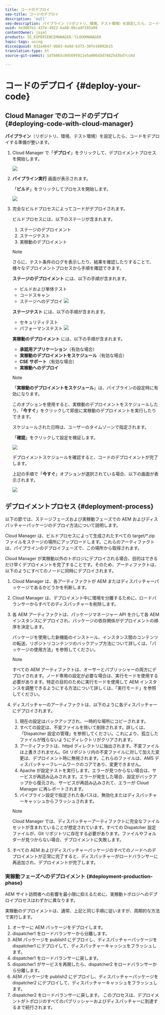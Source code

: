 ```yaml
---
title: コードのデプロイ
seo-title: コードのデプロイ
description: 'null'
seo-description: パイプライン（リポジトリ、環境、テスト環境）を設定したら、コードをデプロイする準備が整います。このページでは、この機能について詳しく見ていきます。
uuid: 4e3807e1-437e-4922-ba48-0bcadf293a99
contentOwner: jsyal
products: SG_EXPERIENCEMANAGER／CLOUDMANAGER
topic-tags: using
discoiquuid: 832a4647-9b83-4a9d-b373-30fe16092b15
translation-type: ht
source-git-commit: 1dfb065c09569f811e5a006d3d74825d3bd7cc8d

---
```



# コードのデプロイ {#deploy-your-code}

## Cloud Manager でのコードのデプロイ {#deploying-code-with-cloud-manager}

**パイプライン**（リポジトリ、環境、テスト環境）を設定したら、コードをデプロイする準備が整います。

1. Cloud Manager で「**デプロイ**」をクリックして、デプロイメントプロセスを開始します。

   ![](assets/Deploy1.png)

1. **パイプライン実行** 画面が表示されます。

   「**ビルド**」をクリックしてプロセスを開始します。

   ![](assets/Deploy2.png)

1. 完全なビルドプロセスによってコードがデプロイされます。

   ビルドプロセスには、以下のステージが含まれます。

   1. ステージのデプロイメント
   1. ステージテスト
   1. 実稼動のデプロイメント
   >[!NOTE]
   >
   >さらに、テスト条件のログを表示したり、結果を確認したりすることで、様々なデプロイメントプロセスから手順を確認できます。

   **ステージのデプロイメント** には、以下の手順が含まれます。

   * ビルドおよび単体テスト
   * コードスキャン
   * ステージへのデプロイ
   ![](assets/Stage_Testing.png)

   **ステージテスト** には、以下の手順が含まれます。

   * セキュリティテスト
   * パフォーマンステスト
   ![](assets/Stage_Deployment.png)

   **実稼動のデプロイメント** には、以下の手順が含まれます。

   * **承認用アプリケーション**（有効な場合）
   * **実稼動のデプロイメントをスケジュール**（有効な場合）
   * **CSE サポート**（有効な場合）
   * **実稼動へのデプロイ**
   >[!NOTE]
   >
   >「**実稼動のデプロイメントをスケジュール**」は、パイプラインの設定時に有効になります。
   >
   >
   >このオプションを使用すると、実稼動のデプロイメントをスケジュールしたり、「**今すぐ**」をクリックして即座に実稼動のデプロイメントを実行したりできます。
   >
   >
   >スケジュールされた日時は、ユーザーのタイムゾーンで指定されます。
   >
   >
   >「**確認**」をクリックして設定を検証します。

   ![](assets/Production_Deployment1.png)

   デプロイメントスケジュールを確認すると、コードのデプロイメントが完了します。

   上記の手順で「**今すぐ**」オプションが選択されている場合、以下の画面が表示されます。

   ![](assets/Production_Deployment2.png)

## デプロイメントプロセス {#deployment-process}

以下の節では、ステージフェーズおよび実稼動フェーズでの AEM およびディスパッチャーパッケージのデプロイ方法について説明します。

Cloud Manager は、ビルドプロセスによって生成されたすべての target/*.zip ファイルをステージの場所にアップロードします。これらのアーティファクトは、パイプラインのデプロイフェーズで、この場所から取得されます。

Cloud Manager が実稼動以外のトポロジにデプロイされる場合、目的はできるだけ早くデプロイメントを完了することです。そのため、アーティファクトは、以下のようにすべてのノードに同時にデプロイされます。

1. Cloud Manager は、各アーティファクトが AEM またはディスパッチャーパッケージであるかどうかを判断します。
1. Cloud Manager は、デプロイメント中に環境を分離するために、ロードバランサーからすべてのディスパッチャーを削除します。
1. 各 AEM アーティファクトは、パッケージマネージャー API を介して各 AEM インスタンスにデプロイされ、パッケージの依存関係がデプロイメントの順序を決定します。

   パッケージを使用した新機能のインストール、インスタンス間のコンテンツの転送、リポジトリコンテンツのバックアップ方法について詳しくは、「パッケージの使用方法」を参照してください。

   >[!NOTE]
   >
   >すべての AEM アーティファクトは、オーサーとパブリッシャーの両方にデプロイされます。ノード専用の設定が必要な場合は、実行モードを使用する必要があります。特定の目的のために実行モードを使用して AEM インスタンスを調整できるようにする方法について詳しくは、「実行モード」を参照してください。

1. ディスパッチャーのアーティファクトは、以下のように各ディスパッチャーにデプロイされます。

   1. 現在の設定はバックアップされ、一時的な場所にコピーされます。
   1. すべての設定は、不変ファイルを除いて削除されます。詳しくは、「Dispatcher 設定の管理」を参照してください。これにより、孤立したファイルが残らないようにディレクトリがクリアされます。
   1. アーティファクトは、httpd ディレクトリに抽出されます。不変ファイルは上書きされません。Git リポジトリ内の不変ファイルに対して加えた変更は、デプロイメント時に無視されます。これらのファイルは、AMS ディスパッチャーフレームワークのコアであり、変更できません。
   1. Apache が設定テストを実行します。エラーが見つからない場合は、サービスが再読み込みされます。エラーが発生した場合、設定がバックアップから復元され、サービスが再読み込みされて、エラーが Cloud Manager に再レポートされます。
   1. パイプライン設定で指定された各パスは、無効化またはディスパッチャーキャッシュからフラッシュされます。
   >[!NOTE]
   >
   >Cloud Manager では、ディスパッチャーアーティファクトに完全なファイルセットが含まれていることが想定されています。すべての Dispatcher 設定ファイルが、Git リポジトリに存在する必要があります。ファイルやフォルダーが見つからない場合、デプロイメントに失敗します。

1. すべての AEM およびディスパッチャーパッケージのすべてのノードへのデプロイメントが正常に完了すると、ディスパッチャーがロードバランサーに再追加され、デプロイメントが完了します。

### 実稼動フェーズへのデプロイメント {#deployment-production-phase}

AEM サイト訪問者への影響を最小限に抑えるために、実稼動トポロジへのデプロイプロセスはわずかに異なります。

実稼動のデプロイメントは、通常、上記と同じ手順に従いますが、周期的な方法で実行します。

1. オーサーに AEM パッケージをデプロイします。
1. dispatcher1 をロードバランサーから分離します。
1. AEM パッケージを publish1 にデプロイし、ディスパッチャーパッケージを dispatcher1 にデプロイして、ディスパッチャーキャッシュをフラッシュします。
1. dispatcher1 をロードバランサーに戻します。
1. dispatcher1 がサービスを再開したら、dispatcher2 をロードバランサーから分離します。
1. AEM パッケージを publish2 にデプロイし、ディスパッチャーパッケージを dispatcher2 にデプロイして、ディスパッチャーキャッシュをフラッシュします。
1. dispatcher2 をロードバランサーに戻します。
このプロセスは、デプロイメントがトポロジのすべてのパブリッシャーおよびディスパッチャーに到達するまで続行されます。


